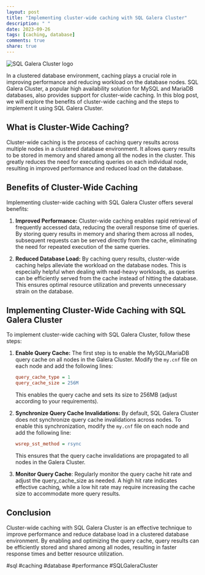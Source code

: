 ```yaml
---
layout: post
title: "Implementing cluster-wide caching with SQL Galera Cluster"
description: " "
date: 2023-09-26
tags: [caching, database]
comments: true
share: true
---
```


![SQL Galera Cluster logo](https://example.com/sql-galera-cluster.jpg)

In a clustered database environment, caching plays a crucial role in improving performance and reducing workload on the database nodes. SQL Galera Cluster, a popular high availability solution for MySQL and MariaDB databases, also provides support for cluster-wide caching. In this blog post, we will explore the benefits of cluster-wide caching and the steps to implement it using SQL Galera Cluster.

## What is Cluster-Wide Caching?

Cluster-wide caching is the process of caching query results across multiple nodes in a clustered database environment. It allows query results to be stored in memory and shared among all the nodes in the cluster. This greatly reduces the need for executing queries on each individual node, resulting in improved performance and reduced load on the database.

## Benefits of Cluster-Wide Caching

Implementing cluster-wide caching with SQL Galera Cluster offers several benefits:

1. **Improved Performance:** Cluster-wide caching enables rapid retrieval of frequently accessed data, reducing the overall response time of queries. By storing query results in memory and sharing them across all nodes, subsequent requests can be served directly from the cache, eliminating the need for repeated execution of the same queries.

2. **Reduced Database Load:** By caching query results, cluster-wide caching helps alleviate the workload on the database nodes. This is especially helpful when dealing with read-heavy workloads, as queries can be efficiently served from the cache instead of hitting the database. This ensures optimal resource utilization and prevents unnecessary strain on the database.

## Implementing Cluster-Wide Caching with SQL Galera Cluster

To implement cluster-wide caching with SQL Galera Cluster, follow these steps:

1. **Enable Query Cache:** The first step is to enable the MySQL/MariaDB query cache on all nodes in the Galera Cluster. Modify the `my.cnf` file on each node and add the following lines:

   ```ini
   query_cache_type = 1
   query_cache_size = 256M
   ```

   This enables the query cache and sets its size to 256MB (adjust according to your requirements).

2. **Synchronize Query Cache Invalidations:** By default, SQL Galera Cluster does not synchronize query cache invalidations across nodes. To enable this synchronization, modify the `my.cnf` file on each node and add the following line:

   ```ini
   wsrep_sst_method = rsync
   ```

   This ensures that the query cache invalidations are propagated to all nodes in the Galera Cluster.

3. **Monitor Query Cache**: Regularly monitor the query cache hit rate and adjust the query_cache_size as needed. A high hit rate indicates effective caching, while a low hit rate may require increasing the cache size to accommodate more query results.

## Conclusion

Cluster-wide caching with SQL Galera Cluster is an effective technique to improve performance and reduce database load in a clustered database environment. By enabling and optimizing the query cache, query results can be efficiently stored and shared among all nodes, resulting in faster response times and better resource utilization.

#sql #caching #database #performance #SQLGaleraCluster